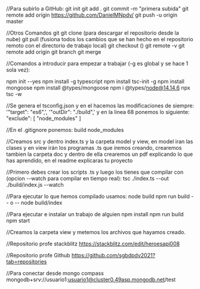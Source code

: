 //Para subirlo a GitHub:
git init 
git add .
git commit -m "primera subida"
git remote add origin https://github.com/DanielMNpdv/
git push -u origin master

//Otros Comandos git
git clone (para descargar el repositorio desde la nube)
git pull (fusiona todos los cambios que se han hecho en el repositorio remoto con el directorio de trabajo local)
git checkout ()
git remote -v
git remote add origin <host-or-remoteURL>
git branch
git merge <branch-name>

//Comandos a introducir para empezar a trabajar (-g es global y se hace 1 sola vez):

npm init --yes
npm install -g typescript
npm install tsc-init -g
npm install mongoose
npm install @types/mongoose
npm i @types/node@14.14.6
npx tsc -w

//Se genera el tsconfig.json y en el hacemos las modificaciones de siempre: '"target": "es6",', '"outDir": "./build",' 
y en la linea 68 ponemos lo siguiente: 
"exclude": [ "node_modules" ]

//En el .gitignore ponemos: 
build
node_modules

//Creamos src y dentro index.ts y la carpeta model y view, 
en model iran las clases y en view irán los programas .ts que iremos creando, 
crearemos tambien la carpeta doc y dentro de ella crearemos un pdf explicando lo que has aprendido,
en el readme explicaras tu proyecto

//Primero debes crear los scripts .ts y luego los tienes que compilar con (opcion --watch para compilar en tiempo real):
tsc ./index.ts --out ./build/index.js --watch

//Para ejecutar lo que hemos compilado usamos: 
node build
npm run build
-- o -- 
node build/index

//Para ejecutar e instalar un trabajo de alguien
npm install
npm run build
npm start

//Creamos la carpeta view y metemos los archivos que hayamos creado.

//Repositorio profe stackblitz
https://stackblitz.com/edit/heroesapi008

//Repositorio profe Github
https://github.com/sgbdpdv2021?tab=repositories

//Para conectar desde mongo compass
mongodb+srv://usuario1:usuario1@cluster0.49asp.mongodb.net/test
